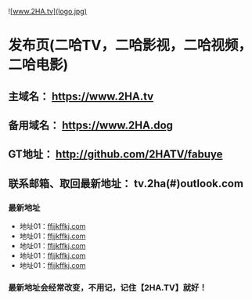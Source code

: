 ![www.2HA.tv](logo.jpg)  
# 发布页(二哈TV，二哈影视，二哈视频，二哈电影)  

 ## 主域名： https://www.2HA.tv  
 ## 备用域名： https://www.2HA.dog  
 ## GT地址： http://github.com/2HATV/fabuye  
 ## 联系邮箱、取回最新地址： tv.2ha(#)outlook.com  

### 最新地址
* 地址01：[ffjjkffkj.com](http://fgrhhhj.org/)
* 地址01：[ffjjkffkj.com](http://fgrhhhj.org/)
* 地址01：[ffjjkffkj.com](http://fgrhhhj.org/)
* 地址01：[ffjjkffkj.com](http://fgrhhhj.org/)
* 地址01：[ffjjkffkj.com](http://fgrhhhj.org/)
### 最新地址会经常改变，不用记，记住【2HA.TV】就好！

